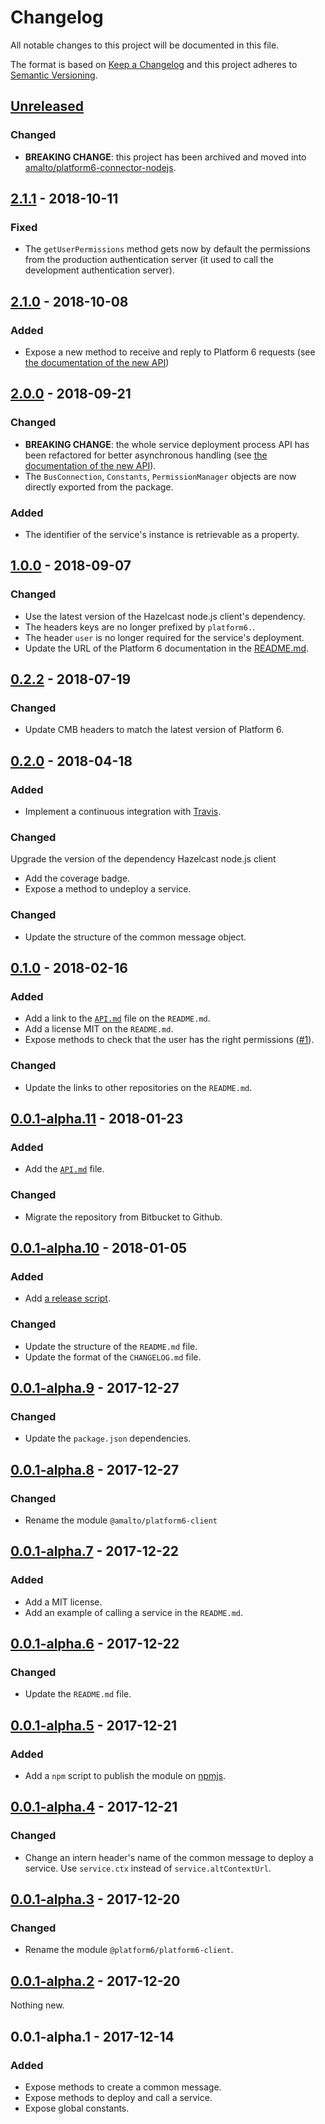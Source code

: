 # Changelog

All notable changes to this project will be documented in this file.

The format is based on [Keep a Changelog](http://keepachangelog.com/en/1.0.0/)
and this project adheres to [Semantic Versioning](http://semver.org/spec/v2.0.0.html).

## [Unreleased]
### Changed
- __BREAKING CHANGE__: this project has been archived and moved into [amalto/platform6-connector-nodejs](https://github.com/amalto/platform6-connector-nodejs).

## [2.1.1] - 2018-10-11
### Fixed
- The `getUserPermissions` method gets now  by default the permissions from the production authentication server (it used to call the development authentication server).

## [2.1.0] - 2018-10-08
### Added
- Expose a new method to receive and reply to Platform 6 requests (see [the documentation of the new API](./API.md#listen-to-any-other-platform-6-service))

## [2.0.0] - 2018-09-21
### Changed
- __BREAKING CHANGE__: the whole service deployment process API has been refactored for better asynchronous handling (see [the documentation of the new API](./API.md)).
- The `BusConnection`, `Constants`, `PermissionManager` objects are now directly exported from the package.
### Added
- The identifier of the service's instance is retrievable as a property.

## [1.0.0] - 2018-09-07
### Changed
- Use the latest version of the Hazelcast node.js client's dependency.
- The headers keys are no longer prefixed by `platform6.`.
- The header `user` is no longer required for the service's deployment.
- Update the URL of the Platform 6 documentation in the [README.md](./README.md).

## [0.2.2] - 2018-07-19
### Changed
- Update CMB headers to match the latest version of Platform 6.

## [0.2.0] - 2018-04-18
### Added
- Implement a continuous integration with [Travis](https://travis-ci.org/).
### Changed
Upgrade the version of the dependency Hazelcast node.js client
- Add the coverage badge.
- Expose a method to undeploy a service.
### Changed
- Update the structure of the common message object.

## [0.1.0] - 2018-02-16
### Added
- Add a link to the [`API.md`](./API.md) file on the `README.md`.
- Add a license MIT on the `README.md`.
- Expose methods to check that the user has the right permissions ([#1](https://github.com/amalto/platform6-client-nodejs/issues/1)).
### Changed
- Update the links to other repositories on the `README.md`.

## [0.0.1-alpha.11] - 2018-01-23
### Added
- Add the [`API.md`](./API.md) file.
### Changed
- Migrate the repository from Bitbucket to Github.

## [0.0.1-alpha.10] - 2018-01-05
### Added
- Add [a release script](./scripts/release.sh).
### Changed
- Update the structure of the `README.md` file.
- Update the format of the `CHANGELOG.md` file.

## [0.0.1-alpha.9] - 2017-12-27
### Changed
- Update the `package.json` dependencies.

## [0.0.1-alpha.8] - 2017-12-27
### Changed
- Rename the module `@amalto/platform6-client`

## [0.0.1-alpha.7] - 2017-12-22
### Added
- Add a MIT license.
- Add an example of calling a service in the `README.md`.

## [0.0.1-alpha.6] - 2017-12-22
### Changed
- Update the `README.md` file.

## [0.0.1-alpha.5] - 2017-12-21
### Added
- Add a `npm` script to publish the module on [npmjs](https://www.npmjs.com/).

## [0.0.1-alpha.4] - 2017-12-21
### Changed
- Change an intern header's name of the common message to deploy a service. Use `service.ctx` instead of `service.altContextUrl`.

## [0.0.1-alpha.3] - 2017-12-20
### Changed
- Rename the module `@platform6/platform6-client`.

## [0.0.1-alpha.2] - 2017-12-20
Nothing new.

## 0.0.1-alpha.1 - 2017-12-14
### Added
- Expose methods to create a common message.
- Expose methods to deploy and call a service.
- Expose global constants.


[Unreleased]: https://github.com/amalto/platform6-client-nodejs/compare/HEAD..v2.1.1
[2.1.1]: https://github.com/amalto/platform6-client-nodejs/compare/v2.1.1..v2.1.0
[2.1.0]: https://github.com/amalto/platform6-client-nodejs/compare/v2.1.0..v2.0.0
[2.0.0]: https://github.com/amalto/platform6-client-nodejs/compare/v2.0.0..v1.0.0
[1.0.0]: https://github.com/amalto/platform6-client-nodejs/compare/v1.0.0..v0.2.2
[0.2.2]: https://github.com/amalto/platform6-client-nodejs/compare/v0.2.2..v0.2.1
[0.2.1]: https://github.com/amalto/platform6-client-nodejs/compare/v0.2.1..v0.2.0
[0.2.0]: https://github.com/amalto/platform6-client-nodejs/compare/v0.2.0..v0.1.0
[0.1.0]: https://github.com/amalto/platform6-client-nodejs/compare/v0.1.0..v0.0.1-alpha.11
[0.0.1-alpha.11]: https://github.com/amalto/platform6-client-nodejs/compare/v0.0.1-alpha.11..v0.0.1-alpha.10
[0.0.1-alpha.10]: https://github.com/amalto/platform6-client-nodejs/compare/v0.0.1-alpha.10..0.0.1-alpha.9
[0.0.1-alpha.9]: https://github.com/amalto/platform6-client-nodejs/compare/0.0.1-alpha.9..0.0.1-alpha.8
[0.0.1-alpha.8]: https://github.com/amalto/platform6-client-nodejs/compare/0.0.1-alpha.8..0.0.1-alpha.7
[0.0.1-alpha.7]: https://github.com/amalto/platform6-client-nodejs/compare/0.0.1-alpha.7..0.0.1-alpha.6
[0.0.1-alpha.6]: https://github.com/amalto/platform6-client-nodejs/compare/0.0.1-alpha.6..0.0.1-alpha.5
[0.0.1-alpha.5]: https://github.com/amalto/platform6-client-nodejs/compare/0.0.1-alpha.5..0.0.1-alpha.4
[0.0.1-alpha.4]: https://github.com/amalto/platform6-client-nodejs/compare/0.0.1-alpha.4..0.0.1-alpha.3
[0.0.1-alpha.3]: https://github.com/amalto/platform6-client-nodejs/compare/0.0.1-alpha.3..0.0.1-alpha.2
[0.0.1-alpha.2]: https://github.com/amalto/platform6-client-nodejs/compare/0.0.1-alpha.2..0.0.1-alpha.1
